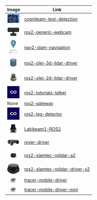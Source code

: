 Image | Link
--- | ---
<img src="./cogniteam-text-detection/cogniteam-text-detection/text_detection.png" alt="cogniteam-text-detection" width="40"/> | [cogniteam-text-detection](cogniteam-text-detection)
<img src="./generic-webcam/ros2-generic-webcam/generic-webcam-driver.jpg" alt="ros2-generic-webcam" width="40"/> | [ros2-generic-webcam](ros2-generic-webcam)
<img src="./nav2-slam-navigation/nav2-slam-navigation/nav2-slam-navigation.png" alt="nav2-slam-navigation" width="40"/> | [nav2-slam-navigation](nav2-slam-navigation)
<img src="./olei-lidar-driver/ros2-olei-3d-lidar-driver/olei3D.jpg" alt="ros2-olei-3d-lidar-driver" width="40"/> | [ros2-olei-3d-lidar-driver](ros2-olei-3d-lidar-driver)
<img src="./olei-lidar-driver/ros2-olei-2d-lidar-driver/olei2D.jpg" alt="ros2-olei-2d-lidar-driver" width="40"/> | [ros2-olei-2d-lidar-driver](ros2-olei-2d-lidar-driver)
<img src="./ros-tutorials-talker/ros2-tutorials-talker/Cogniteam_CMYK_Social_white_on_aubergine.jpg" alt="ros2-tutorials-talker" width="40"/> | [ros2-tutorials-talker](ros2-tutorials-talker)
None | [ros2-gateway](ros2-gateway)
<img src="./ros2-leg-detector/ros2-leg-detector/Cogniteam_CMYK_Social_white_on_aubergine.jpg" alt="ros2-leg-detector" width="40"/> | [ros2-leg-detector](ros2-leg-detector)
<img src="./ros2-richbeam-lakibeam/Lakibeam1-ROS2/lakibeam.png" alt="Lakibeam1-ROS2" width="40"/> | [Lakibeam1-ROS2](Lakibeam1-ROS2)
<img src="./rover-mini-driver/rover-driver/rover-mini-driver.jpg" alt="rover-driver" width="40"/> | [rover-driver](rover-driver)
<img src="./slamtec-rplidar-driver/ros2-slamtec-rplidar-a2/slamtec-rplidar-a2-driver.jpg" alt="ros2-slamtec-rplidar-a2" width="40"/> | [ros2-slamtec-rplidar-a2](ros2-slamtec-rplidar-a2)
<img src="./slamtec-rplidar-s2-driver/ros2-slamtec-rplidar-driver-s2/slamtec-rplidar--s2.jpg" alt="ros2-slamtec-rplidar-driver-s2" width="40"/> | [ros2-slamtec-rplidar-driver-s2](ros2-slamtec-rplidar-driver-s2)
<img src="./tracer-mobile-driver/tracer-mobile-driver/tracer-mobile-driver.png" alt="tracer-mobile-driver" width="40"/> | [tracer-mobile-driver](tracer-mobile-driver)
<img src="./tracer-mobile-driver-mini/tracer-mobile-driver-mini/tracer-mobile-driver.png" alt="tracer-mobile-driver-mini" width="40"/> | [tracer-mobile-driver-mini](tracer-mobile-driver-mini)
